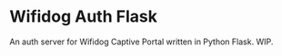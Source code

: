 Wifidog Auth Flask
==================

An auth server for Wifidog Captive Portal written in Python Flask. WIP.
